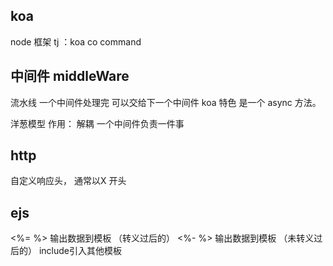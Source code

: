## koa
node 框架
tj ：koa co command

## 中间件 middleWare
流水线
一个中间件处理完 可以交给下一个中间件
koa 特色
是一个 async 方法。

洋葱模型
作用： 解耦 一个中间件负责一件事
## http
自定义响应头， 通常以X 开头

## ejs
<%= %> 输出数据到模板 （转义过后的）
<%- %> 输出数据到模板 （未转义过后的）
include引入其他模板